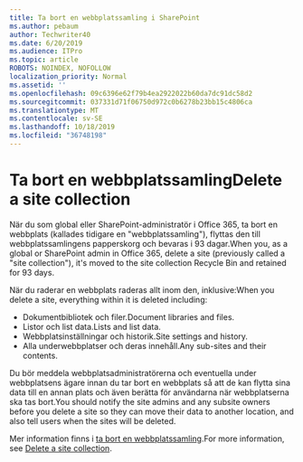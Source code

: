 ```yaml
---
title: Ta bort en webbplatssamling i SharePoint
ms.author: pebaum
author: Techwriter40
ms.date: 6/20/2019
ms.audience: ITPro
ms.topic: article
ROBOTS: NOINDEX, NOFOLLOW
localization_priority: Normal
ms.assetid: ''
ms.openlocfilehash: 09c6396e62f79b4ea2922022b60da7dc91dc58d2
ms.sourcegitcommit: 037331d71f06750d972c0b6278b23bb15c4806ca
ms.translationtype: MT
ms.contentlocale: sv-SE
ms.lasthandoff: 10/18/2019
ms.locfileid: "36748198"
---
```

# <a name="delete-a-site-collection"></a><span data-ttu-id="e2cfc-102">Ta bort en webbplatssamling</span><span class="sxs-lookup"><span data-stu-id="e2cfc-102">Delete a site collection</span></span>

<span data-ttu-id="e2cfc-103">När du som global eller SharePoint-administratör i Office 365, ta bort en webbplats (kallades tidigare en "webbplatssamling"), flyttas den till webbplatssamlingens papperskorg och bevaras i 93 dagar.</span><span class="sxs-lookup"><span data-stu-id="e2cfc-103">When you, as a global or SharePoint admin in Office 365, delete a site (previously called a "site collection"), it's moved to the site collection Recycle Bin and retained for 93 days.</span></span> 

<span data-ttu-id="e2cfc-104">När du raderar en webbplats raderas allt inom den, inklusive:</span><span class="sxs-lookup"><span data-stu-id="e2cfc-104">When you delete a site, everything within it is deleted including:</span></span>

- <span data-ttu-id="e2cfc-105">Dokumentbibliotek och filer.</span><span class="sxs-lookup"><span data-stu-id="e2cfc-105">Document libraries and files.</span></span>
- <span data-ttu-id="e2cfc-106">Listor och list data.</span><span class="sxs-lookup"><span data-stu-id="e2cfc-106">Lists and list data.</span></span>
- <span data-ttu-id="e2cfc-107">Webbplatsinställningar och historik.</span><span class="sxs-lookup"><span data-stu-id="e2cfc-107">Site settings and history.</span></span>
- <span data-ttu-id="e2cfc-108">Alla underwebbplatser och deras innehåll.</span><span class="sxs-lookup"><span data-stu-id="e2cfc-108">Any sub-sites and their contents.</span></span>

<span data-ttu-id="e2cfc-109">Du bör meddela webbplatsadministratörerna och eventuella under webbplatsens ägare innan du tar bort en webbplats så att de kan flytta sina data till en annan plats och även berätta för användarna när webbplatserna ska tas bort.</span><span class="sxs-lookup"><span data-stu-id="e2cfc-109">You should notify the site admins and any subsite owners before you delete a site so they can move their data to another location, and also tell users when the sites will be deleted.</span></span> 

<span data-ttu-id="e2cfc-110">Mer information finns i [ta bort en webbplatssamling](https://docs.microsoft.com/sharepoint/delete-site-collection).</span><span class="sxs-lookup"><span data-stu-id="e2cfc-110">For more information, see [Delete a site collection](https://docs.microsoft.com/sharepoint/delete-site-collection).</span></span> 